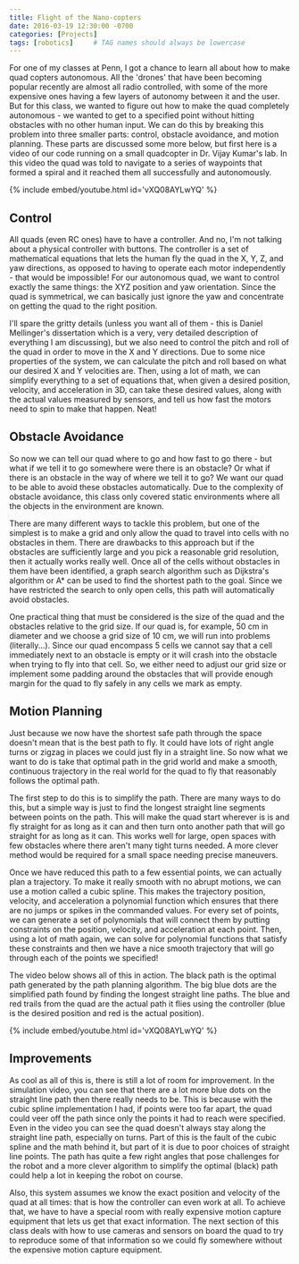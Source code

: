 ```yaml
---
title: Flight of the Nano-copters
date: 2016-03-19 12:30:00 -0700
categories: [Projects]
tags: [robotics]     # TAG names should always be lowercase
---
```



For one of my classes at Penn, I got a chance to learn all about how to make quad copters autonomous. All the 'drones' that have been becoming popular recently are almost all radio controlled, with some of the more expensive ones having a few layers of autonomy between it and the user. But for this class, we wanted to figure out how to make the quad completely autonomous - we wanted to get to a specified point without hitting obstacles with no other human input. We can do this by breaking this problem into three smaller parts: control, obstacle avoidance, and motion planning. These parts are discussed some more below, but first here is a video of our code running on a small quadcopter in Dr. Vijay Kumar's lab. In this video the quad was told to navigate to a series of waypoints that formed a spiral and it reached them all successfully and autonomously.

{% include embed/youtube.html id='vXQ08AYLwYQ' %}


## Control

All quads (even RC ones) have to have a controller. And no, I'm not talking about a physical controller with buttons. The controller is a set of mathematical equations that lets the human fly the quad in the X, Y, Z, and yaw directions, as opposed to having to operate each motor independently - that would be impossible! For our autonomous quad, we want to control exactly the same things: the XYZ position and yaw orientation. Since the quad is symmetrical, we can basically just ignore the yaw and concentrate on getting the quad to the right position. 

I'll spare the gritty details (unless you want all of them - this is Daniel Mellinger's dissertation which is a very, very detailed description of everything I am discussing), but we also need to control the pitch and roll of the quad in order to move in the X and Y directions. Due to some nice properties of the system, we can calculate the pitch and roll based on what our desired X and Y velocities are. Then, using a lot of math, we can simplify everything to a set of equations that, when given a desired position, velocity, and acceleration in 3D, can take these desired values, along with the actual values measured by sensors, and tell us how fast the motors need to spin to make that happen. Neat!


## Obstacle Avoidance

So now we can tell our quad where to go and how fast to go there - but what if we tell it to go somewhere were there is an obstacle? Or what if there is an obstacle in the way of where we tell it to go? We want our quad to be able to avoid these obstacles automatically. Due to the complexity of obstacle avoidance, this class only covered static environments where all the objects in the environment are known.

There are many different ways to tackle this problem, but one of the simplest is to make a grid and only allow the quad to travel into cells with no obstacles in them. There are drawbacks to this approach but if the obstacles are sufficiently large and you pick a reasonable grid resolution, then it actually works really well. Once all of the cells without obstacles in them have been identified, a graph search algorithm such as Dijkstra's algorithm or A* can be used to find the shortest path to the goal. Since we have restricted the search to only open cells, this path will automatically avoid obstacles.

One practical thing that must be considered is the size of the quad and the obstacles relative to the grid size. If our quad is, for example, 50 cm in diameter and we choose a grid size of 10 cm, we will run into problems (literally...). Since our quad encompass 5 cells we cannot say that a cell immediately next to an obstacle is empty or it will crash into the obstacle when trying to fly into that cell. So, we either need to adjust our grid size or implement some padding around the obstacles that will provide enough margin for the quad to fly safely in any cells we mark as empty.

## Motion Planning

Just because we now have the shortest safe path through the space doesn't mean that is the best path to fly. It could have lots of right angle turns or zigzag in places we could just fly in a straight line. So now what we want to do is take that optimal path in the grid world and make a smooth, continuous trajectory in the real world for the quad to fly that reasonably follows the optimal path.

The first step to do this is to simplify the path. There are many ways to do this, but a simple way is just to find the longest straight line segments between points on the path. This will make the quad start wherever is is and fly straight for as long as it can and then turn onto another path that will go straight for as long as it can. This works well for large, open spaces with few obstacles where there aren't many tight turns needed. A more clever method would be required for a small space needing precise maneuvers. 

Once we have reduced this path to a few essential points, we can actually plan a trajectory. To make it really smooth with no abrupt motions, we can use a motion called a cubic spline. This makes the trajectory position, velocity, and acceleration a polynomial function which ensures that there are no jumps or spikes in the commanded values. For every set of points, we can generate a set of polynomials that will connect them by putting constraints on the position, velocity, and acceleration at each point. Then, using a lot of math again, we can solve for polynomial functions that satisfy these constraints and then we have a nice smooth trajectory that will go through each of the points we specified!

The video below shows all of this in action. The black path is the optimal path generated by the path planning algorithm. The big blue dots are the simplified path found by finding the longest straight line paths. The blue and red trails from the quad are the actual path it flies using the controller (blue is the desired position and red is the actual position).

{% include embed/youtube.html id='vXQ08AYLwYQ' %}

## Improvements

As cool as all of this is, there is still a lot of room for improvement. In the simulation video, you can see that there are a lot more blue dots on the straight line path then there really needs to be. This is because with the cubic spline implementation I had, if points were too far apart, the quad could veer off the path since only the points it had to reach were specified. Even in the video you can see the quad doesn't always stay along the straight line path, especially on turns. Part of this is the fault of the cubic spline and the math behind it, but part of it is due to poor choices of straight line points. The path has quite a few right angles that pose challenges for the robot and a more clever algorithm to simplify the optimal (black) path could help a lot in keeping the robot on course.

Also, this system assumes we know the exact position and velocity of the quad at all times: that is how the controller can even work at all. To achieve that, we have to have a special room with really expensive motion capture equipment that lets us get that exact information. The next section of this class deals with how to use cameras and sensors on board the quad to try to reproduce some of that information so we could fly somewhere without the expensive motion capture equipment.